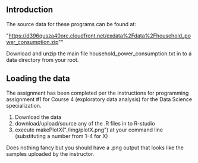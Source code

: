 ## Introduction

The source data for these programs can be found at:

"https://d396qusza40orc.cloudfront.net/exdata%2Fdata%2Fhousehold_power_consumption.zip""

Download and unzip the main file household_power_consumption.txt in to a data directory from your root.

## Loading the data

The assignment has been completed per the instructions for programming assignment #1 for Course 4 (exploratory data analysis) for the Data Science specialization.  

1) Download the data
2) download/upload/source any of the .R files in to R-studio
3) execute makePlotX("./img/plotX.png") at your command line (substituting a number from 1-4 for X)

Does nothing fancy but you should have a .png output that looks like the samples uploaded by the instructor.  

